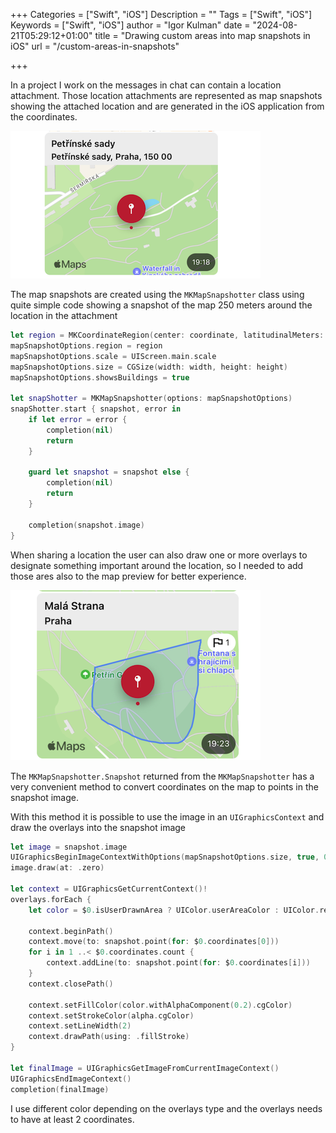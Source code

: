 +++
Categories = ["Swift", "iOS"]
Description = ""
Tags = ["Swift", "iOS"]
Keywords = ["Swift", "iOS"]
author = "Igor Kulman"
date = "2024-08-21T05:29:12+01:00"
title = "Drawing custom areas into map snapshots in iOS"
url = "/custom-areas-in-snapshots"

+++


In a project I work on the messages in chat can contain a location attachment. Those location attachments are represented as map snapshots showing the attached location and are generated in the iOS application from the coordinates.

![Location attachment](locationAttachment.png)

The map snapshots are created using the `MKMapSnapshotter` class using quite simple code showing a snapshot of the map 250 meters around the location in the attachment

```swift
let region = MKCoordinateRegion(center: coordinate, latitudinalMeters: 250, longitudinalMeters: 250)
mapSnapshotOptions.region = region
mapSnapshotOptions.scale = UIScreen.main.scale
mapSnapshotOptions.size = CGSize(width: width, height: height)
mapSnapshotOptions.showsBuildings = true

let snapShotter = MKMapSnapshotter(options: mapSnapshotOptions)
snapShotter.start { snapshot, error in
    if let error = error {
        completion(nil)
        return
    }

    guard let snapshot = snapshot else {
        completion(nil)
        return
    }

    completion(snapshot.image)
}
```                

When sharing a location the user can also draw one or more overlays to designate something important around the location, so I needed to add those ares also to the map preview for better experience.

![Location attachment](locationAttachmentArea.png)

The `MKMapSnapshotter.Snapshot` returned from the `MKMapSnapshotter` has a very convenient method to convert coordinates on the map to points in the snapshot image.

With this method it is possible to use the image in an `UIGraphicsContext` and draw the overlays into the snapshot image

```swift
let image = snapshot.image
UIGraphicsBeginImageContextWithOptions(mapSnapshotOptions.size, true, 0)
image.draw(at: .zero)

let context = UIGraphicsGetCurrentContext()!
overlays.forEach {
    let color = $0.isUserDrawnArea ? UIColor.userAreaColor : UIColor.receivedAreaColor

    context.beginPath()
    context.move(to: snapshot.point(for: $0.coordinates[0]))
    for i in 1 ..< $0.coordinates.count {
        context.addLine(to: snapshot.point(for: $0.coordinates[i]))
    }
    context.closePath()
       
    context.setFillColor(color.withAlphaComponent(0.2).cgColor)
    context.setStrokeColor(alpha.cgColor)
    context.setLineWidth(2)
    context.drawPath(using: .fillStroke)
}

let finalImage = UIGraphicsGetImageFromCurrentImageContext()
UIGraphicsEndImageContext()
completion(finalImage)
```

I use different color depending on the overlays type and the overlays needs to have at least 2 coordinates.